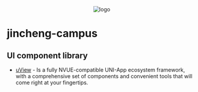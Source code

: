 <div>
    <div align='center'>
        <img src="../master/static/images/logo.png" alt="logo">
    </div>
</div>

# jincheng-campus

## UI component library
- [uView](https://www.uviewui.com/) - Is a fully NVUE-compatible UNI-App ecosystem framework, with a comprehensive set of components and convenient tools that will come right at your fingertips.
